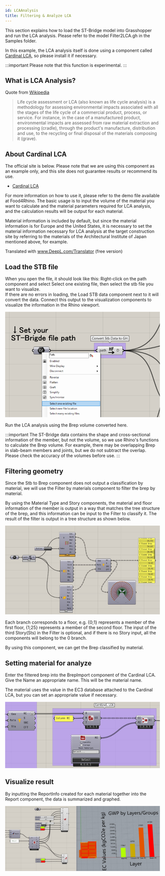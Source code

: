 ```yaml
---
id: LCAAnalysis 
title: Filtering & Analyze LCA
---
```


This section explains how to load the ST-Bridge model into Grasshopper and run the LCA analysis. Please refer to the model Filter2LCA.gh in the Samples folder.

In this example, the LCA analysis itself is done using a component called [Cardinal LCA](https://www.food4rhino.com/en/app/cardinal-lca), so please install it if necessary.

:::important
Please note that this function is experimental.
:::

## What is LCA Analysis?

Quote from [Wikipedia](https://ja.wikipedia.org/wiki/%E3%83%A9%E3%82%A4%E3%83%95%E3%82%B5%E3%82%A4%E3%82%AF%E3%83%AB%E3%82%A2%E3%82%BB%E3%82%B9%E3%83%A1%E3%83%B3%E3%83%88) 

> Life cycle assessment or LCA (also known as life cycle analysis) is a methodology for assessing environmental impacts associated with all the stages of the life cycle of a commercial product, process, or service. For instance, in the case of a manufactured product, environmental impacts are assessed from raw material extraction and processing (cradle), through the product's manufacture, distribution and use, to the recycling or final disposal of the materials composing it (grave).

## About Cardinal LCA

The official site is below.
Please note that we are using this component as an example only, and this site does not guarantee results or recommend its use.
- [Cardinal LCA](https://www.cardinallca.com/#)

For more information on how to use it, please refer to the demo file available at Food4Rhino.
The basic usage is to input the volume of the material you want to calculate and the material parameters required for LCA analysis, and the calculation results will be output for each material.

Material information is included by default, but since the material information is for Europe and the United States, it is necessary to set the material information necessary for LCA analysis at the target construction site by referring to the materials of the Architectural Institute of Japan mentioned above, for example.

Translated with www.DeepL.com/Translator (free version)

## Load the STB file

When you open the file, it should look like this: Right-click on the path component and select Select one existing file, then select the stb file you want to visualize.  
If there are no errors in loading, the Load STB data component next to it will convert the data. Connect this output to the visualization components to visualize the information in the Rhino viewport.

![](../../images/ShowStbModel/input.png)

Run the LCA analysis using the Brep volume converted here.

:::important
The ST-Bridge data contains the shape and cross-sectional information of the member, but not the volume, so we use Rhino's functions to calculate the Brep volume.
For example, there may be overlapping Brep in slab-beam members and joints, but we do not subtract the overlap.  
Please check the accuracy of the volumes before use.
:::

## Filtering geometry

Since the Stb to Brep component does not output a classification by material, we will use the Filter by materials component to filter the brep by material.

By using the Material Type and Story components, the material and floor information of the member is output in a way that matches the tree structure of the brep, and this information can be input to the Filter to classify it.
The result of the filter is output in a tree structure as shown below.  

![](../../images/LCAAnalysis/filter.png)

Each branch corresponds to a floor, e.g. {0;1} represents a member of the first floor, {1;25} represents a member of the second floor.
The input of the third Story(Sts) in the Filter is optional, and if there is no Story input, all the components will belong to the 0 branch.

By using this component, we can get the Brep classified by material.

## Setting material for analyze

Enter the filtered brep into the BrepImport component of the Cardinal LCA.
Give the Name an appropriate name. This will be the material name.

The material uses the value in the EC3 database attached to the Cardinal LCA, but you can set an appropriate value if necessary.

![](../../images/LCAAnalysis/inputMaterial.png)

## Visualize result

By inputting the ReportInfo created for each material together into the Report component, the data is summarized and graphed.

![](../../images/LCAAnalysis/result.png)
